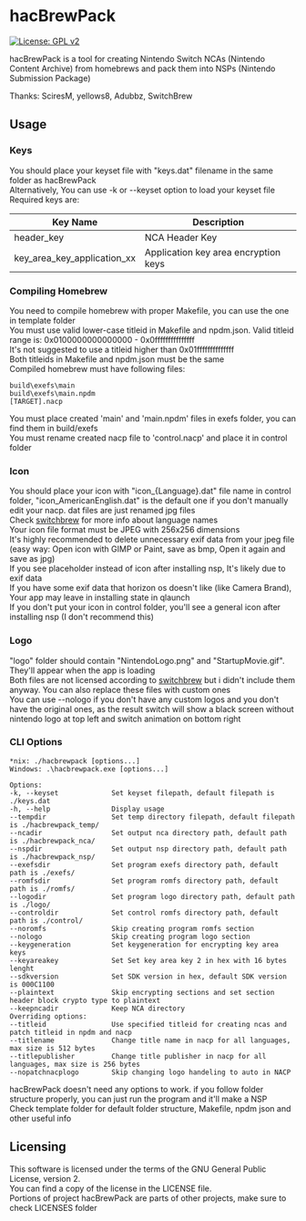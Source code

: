 # hacBrewPack

[![License: GPL v2](https://img.shields.io/badge/License-GPL%20v2-blue.svg)](https://www.gnu.org/licenses/old-licenses/gpl-2.0.en.html)

hacBrewPack is a tool for creating Nintendo Switch NCAs (Nintendo Content Archive) from homebrews and pack them into NSPs (Nintendo Submission Package)  
  
Thanks: SciresM, yellows8, Adubbz, SwitchBrew

## Usage

### Keys

You should place your keyset file with "keys.dat" filename in the same folder as hacBrewPack  
Alternatively, You can use -k or --keyset option to load your keyset file  
Required keys are:  

Key Name | Description
-------- | -----------
header_key | NCA Header Key
key_area_key_application_xx | Application key area encryption keys

### Compiling Homebrew

You need to compile homebrew with proper Makefile, you can use the one in template folder  
You must use valid lower-case titleid in Makefile and npdm.json. Valid titleid range is: 0x0100000000000000 - 0x0fffffffffffffff  
It's not suggested to use a titleid higher than 0x01ffffffffffffff  
Both titleids in Makefile and npdm.json must be the same  
Compiled homebrew must have following files:  

```
build\exefs\main  
build\exefs\main.npdm  
[TARGET].nacp  
```

You must place created 'main' and 'main.npdm' files in exefs folder, you can find them in build/exefs  
You must rename created nacp file to 'control.nacp' and place it in control folder  

### Icon

You should place your icon with "icon_{Language}.dat" file name in control folder, "icon_AmericanEnglish.dat" is the default one if you don't manually edit your nacp. dat files are just renamed jpg files  
Check [switchbrew](http://switchbrew.org/index.php/Settings_services#LanguageCode) for more info about language names  
Your icon file format must be JPEG with 256x256 dimensions  
It's highly recommended to delete unnecessary exif data from your jpeg file (easy way: Open icon with GIMP or Paint, save as bmp, Open it again and save as jpg)  
If you see placeholder instead of icon after installing nsp, It's likely due to exif data  
If you have some exif data that horizon os doesn't like (like Camera Brand), Your app may leave in installing state in qlaunch  
If you don't put your icon in control folder, you'll see a general icon after installing nsp (I don't recommend this)  

### Logo

"logo" folder should contain "NintendoLogo.png" and "StartupMovie.gif". They'll appear when the app is loading  
Both files are not licensed according to [switchbrew](http://switchbrew.org/index.php/NCA_Content_FS) but i didn't include them anyway. You can also replace these files with custom ones  
You can use --nologo if you don't have any custom logos and you don't have the original ones, as the result switch will show a black screen without nintendo logo at top left and switch animation on bottom right  

### CLI Options

```
*nix: ./hacbrewpack [options...]  
Windows: .\hacbrewpack.exe [options...]  
  
Options:  
-k, --keyset             Set keyset filepath, default filepath is ./keys.dat  
-h, --help               Display usage  
--tempdir                Set temp directory filepath, default filepath is ./hacbrewpack_temp/  
--ncadir                 Set output nca directory path, default path is ./hacbrewpack_nca/  
--nspdir                 Set output nsp directory path, default path is ./hacbrewpack_nsp/  
--exefsdir               Set program exefs directory path, default path is ./exefs/  
--romfsdir               Set program romfs directory path, default path is ./romfs/  
--logodir                Set program logo directory path, default path is ./logo/  
--controldir             Set control romfs directory path, default path is ./control/  
--noromfs                Skip creating program romfs section  
--nologo                 Skip creating program logo section  
--keygeneration          Set keygeneration for encrypting key area keys  
--keyareakey             Set Set key area key 2 in hex with 16 bytes lenght  
--sdkversion             Set SDK version in hex, default SDK version is 000C1100  
--plaintext              Skip encrypting sections and set section header block crypto type to plaintext  
--keepncadir             Keep NCA directory  
Overriding options:  
--titleid                Use specified titleid for creating ncas and patch titleid in npdm and nacp  
--titlename              Change title name in nacp for all languages, max size is 512 bytes  
--titlepublisher         Change title publisher in nacp for all languages, max size is 256 bytes  
--nopatchnacplogo        Skip changing logo handeling to auto in NACP  
```

hacBrewPack doesn't need any options to work. if you follow folder structure properly, you can just run the program and it'll make a NSP  
Check template folder for default folder structure, Makefile, npdm json and other useful info  

## Licensing

This software is licensed under the terms of the GNU General Public License, version 2.  
You can find a copy of the license in the LICENSE file.  
Portions of project hacBrewPack are parts of other projects, make sure to check LICENSES folder